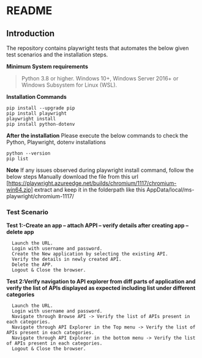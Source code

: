 # **README**

## **Introduction**
The repository contains playwright tests that automates the below given test scenarios and the installation steps.

**Minimum System requirements**
  > Python 3.8 or higher.
  > Windows 10+, Windows Server 2016+ or Windows Subsystem for Linux (WSL).

**Installation Commands**
```
pip install --upgrade pip
pip install playwright
playwright install
pip install python-dotenv
```
**After the installation**
Please execute the below commands to check the Python, Playwright, dotenv installations
```
python --version
pip list
```
**Note**
  If any issues observed during playwright install command, follow the below steps
  Manually download the file from this url [https://playwright.azureedge.net/builds/chromium/1117/chromium-win64.zip]
  extract and keep it in the folderpath like this AppData/local/ms-playwright/chromium-1117/

### **Test Scenario**
**Test 1:-Create an app – attach APPI – verify details after creating app – delete app**
```
  Launch the URL.
  Login with username and password.
  Create the New application by selecting the existing API.
  Verify the details in newly created API.
  Delete the APP.
  Logout & Close the browser.
```
**Test 2:Verify navigation to API explorer from diff parts of application and verify the list of APIs displayed as expected including list under different categories**
```
  Launch the URL.
  Login with username and password.
  Navigate through Browse API -> Verify the list of APIs present in each categories.
  Navigate through API Explorer in the Top menu -> Verify the list of APIs present in each categories.
  Navigate through API Explorer in the bottom menu -> Verify the list of APIs present in each categories.
  Logout & Close the browser.
```
